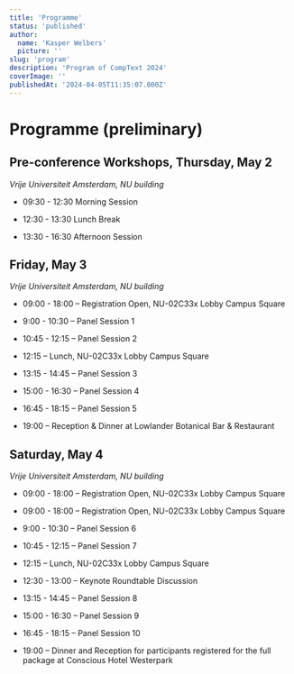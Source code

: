 ```yaml
---
title: 'Programme'
status: 'published'
author:
  name: 'Kasper Welbers'
  picture: ''
slug: 'program'
description: 'Program of CompText 2024'
coverImage: ''
publishedAt: '2024-04-05T11:35:07.000Z'
---
```


# Programme (preliminary)

## Pre-conference Workshops, Thursday, May 2

*Vrije Universiteit Amsterdam, NU building*

- 09:30 - 12:30 Morning Session

- 12:30 - 13:30 Lunch Break

- 13:30 - 16:30 Afternoon Session


## Friday, May 3

*Vrije Universiteit Amsterdam, NU building*

- 09:00 - 18:00 – Registration Open, NU-02C33x Lobby Campus Square

- 9:00 - 10:30 – Panel Session 1

- 10:45 - 12:15 – Panel Session 2

- 12:15 – Lunch, NU-02C33x Lobby Campus Square

- 13:15 - 14:45 – Panel Session 3

- 15:00 - 16:30 – Panel Session 4

- 16:45 - 18:15 – Panel Session 5

- 19:00 – Reception & Dinner at Lowlander Botanical Bar & Restaurant

## Saturday, May 4

*Vrije Universiteit Amsterdam, NU building*

- 09:00 - 18:00 – Registration Open, NU-02C33x Lobby Campus Square

- 09:00 - 18:00 – Registration Open, NU-02C33x Lobby Campus Square

- 9:00 - 10:30 – Panel Session 6

- 10:45 - 12:15 – Panel Session 7

- 12:15 – Lunch, NU-02C33x Lobby Campus Square

- 12:30 - 13:00 – Keynote Roundtable Discussion

- 13:15 - 14:45 – Panel Session 8

- 15:00 - 16:30 – Panel Session 9

- 16:45 - 18:15 – Panel Session 10

- 19:00 – Dinner and Reception for participants registered for the full package at Conscious Hotel Westerpark

